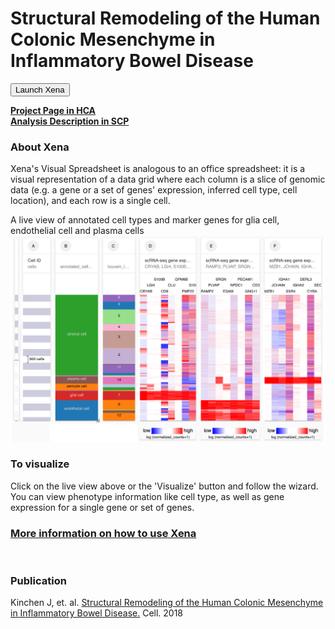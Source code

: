 # Structural Remodeling of the Human Colonic Mesenchyme in Inflammatory Bowel Disease


<button class="cohortButton">Launch Xena</button>

**[Project Page in HCA](https://data.humancellatlas.org/explore/projects/f8aa201c-4ff1-45a4-890e-840d63459ca2)**<br>
**[Analysis Description in SCP](https://singlecell.broadinstitute.org/single_cell/study/SCP762/2020-mar-ibd-adult-colon-10x)**

### About Xena
Xena's Visual Spreadsheet is analogous to an office spreadsheet: it is a visual representation of a data grid where each column is a slice of genomic data (e.g. a gene or a set of genes' expression, inferred cell type, cell location), and each row is a single cell.

A live view of annotated cell types and marker genes for glia cell, endothelial cell and plasma cells 
<a href='/?columns=%5B%7B%22width%22%3A139%2C%22columnLabel%22%3A%22%22%2C%22fieldLabel%22%3A%22annotated_cell_identity.ontology_label%22%2C%22host%22%3A%22https%3A%2F%2Fsinglecellnew.xenahubs.net%22%2C%22name%22%3A%22HCA%2FHumanColonicMesenchymeIBD%2F10x%2Fmeta.tsv%22%2C%22fields%22%3A%22annotated_cell_identity.ontology_label%22%7D%2C%7B%22width%22%3A105%2C%22columnLabel%22%3A%22%22%2C%22fieldLabel%22%3A%22louvain_labels%22%2C%22host%22%3A%22https%3A%2F%2Fsinglecellnew.xenahubs.net%22%2C%22name%22%3A%22HCA%2FHumanColonicMesenchymeIBD%2F10x%2Fmeta.tsv%22%2C%22fields%22%3A%22louvain_labels%22%7D%2C%7B%22width%22%3A183%2C%22columnLabel%22%3A%22scRNA-seq%20gene%20expression%20-%2010x%22%2C%22fieldLabel%22%3A%22CRYAB%2C%20LGI4%2C%20S100B%2C%20CD9%2C%20CLU%2C%20GPM6B%2C%20PMP22%2C%20S100A10%22%2C%22host%22%3A%22https%3A%2F%2Fsinglecellnew.xenahubs.net%22%2C%22name%22%3A%22HCA%2FHumanColonicMesenchymeIBD%2F10x%2FexprMatrix.tsv%22%2C%22fields%22%3A%22CRYAB%20LGI4%20S100B%20CD9%20CLU%20GPM6B%20PMP22%20S100A10%22%7D%2C%7B%22width%22%3A192%2C%22columnLabel%22%3A%22scRNA-seq%20gene%20expression%20-%2010x%22%2C%22fieldLabel%22%3A%22RAMP2%2C%20PLVAP%2C%20SRGN%2C%20ESAM%2C%20NPDC1%2C%20PECAM1%2C%20GNG11%2C%20CD320%22%2C%22host%22%3A%22https%3A%2F%2Fsinglecellnew.xenahubs.net%22%2C%22name%22%3A%22HCA%2FHumanColonicMesenchymeIBD%2F10x%2FexprMatrix.tsv%22%2C%22fields%22%3A%22RAMP2%20PLVAP%20SRGN%20ESAM%20NPDC1%20PECAM1%20GNG11%20CD320%22%7D%2C%7B%22width%22%3A185%2C%22columnLabel%22%3A%22scRNA-seq%20gene%20expression%20-%2010x%22%2C%22fieldLabel%22%3A%22MZB1%2C%20JCHAIN%2C%20IGHA1%2C%20SSR4%2C%20IGHA2%2C%20DERL3%2C%20CYBA%2C%20SEC11C%22%2C%22host%22%3A%22https%3A%2F%2Fsinglecellnew.xenahubs.net%22%2C%22name%22%3A%22HCA%2FHumanColonicMesenchymeIBD%2F10x%2FexprMatrix.tsv%22%2C%22fields%22%3A%22MZB1%20JCHAIN%20IGHA1%20SSR4%20IGHA2%20DERL3%20CYBA%20SEC11C%22%7D%5D&heatmap=%7B%22showWelcome%22%3Afalse%2C%22mode%22%3A%22heatmap%22%7D'><img src="https://github.com/ucscXena/cohortMetaData/raw/master/cohort_HCA%20Human%20Colonic%20Mesenchyme%20IBD/HCA%20Human%20Colonic%20Mesenchyme%20IBD.png" width="800px"></a>


### To visualize
Click on the live view above or the 'Visualize' button and follow the wizard. You can view phenotype information like cell type, as well as gene expression for a single gene or set of genes.

### [More information on how to use Xena](https://ucsc-xena.gitbook.io/project/tutorials/hca-tutorial)

<br>

### Publication
Kinchen J, et. al. [Structural Remodeling of the Human Colonic Mesenchyme in Inflammatory Bowel Disease.](https://www.ncbi.nlm.nih.gov/pubmed/30270042) Cell. 2018
<br>
